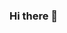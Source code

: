 ### Hi there 👋

<!--
**Michaelndolo/Michaelndolo** is a ✨ _special_ ✨ repository because its `README.md` (this file) appears on your GitHub profile.

Here are some ideas to get you started:

- 🌱 I’m currently learning SQL and Power BI.
- 👯 I’m looking to collaborate on any data related project.
- 🤔 I’m looking for help with breaking into tech and building a strong portfolio.
- 📫 How to reach me: @ndolomichael2018@gmail.com
- 😄 Pronouns: He/him
[![GitHub Streak](https://streak-stats.demolab.com/?user=Michaelndolo&theme=maroongold)](https://git.io/streak-stats)
-->
